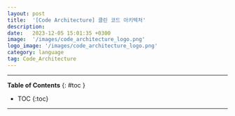 ```yaml
---
layout: post
title:  '[Code Architecture] 클린 코드 아키텍처'
description: 
date:   2023-12-05 15:01:35 +0300
image:  '/images/code_architecture_logo.png'
logo_image: '/images/code_architecture_logo.png'
category: language
tag: Code_Architecture
---
```


---
**Table of Contents**
{: #toc }
*  TOC
{:toc}

---
